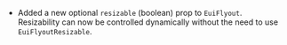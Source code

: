 - Added a new optional `resizable` (boolean) prop to `EuiFlyout`. Resizability can now be controlled dynamically without the need to use `EuiFlyoutResizable`.
